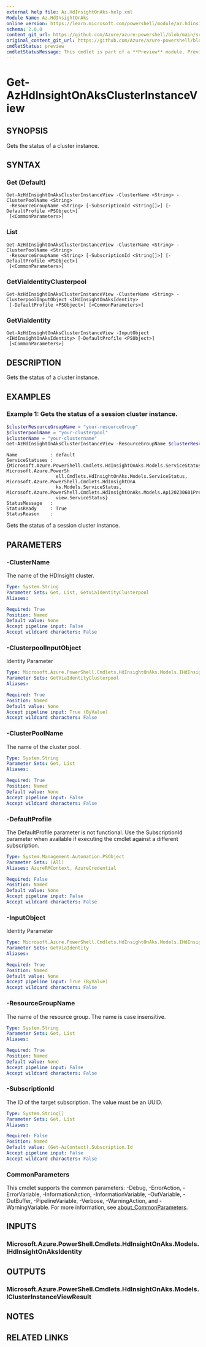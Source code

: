 ```yaml
---
external help file: Az.HdInsightOnAks-help.xml
Module Name: Az.HdInsightOnAks
online version: https://learn.microsoft.com/powershell/module/az.hdinsightonaks/get-azhdinsightonaksclusterinstanceview
schema: 2.0.0
content_git_url: https://github.com/Azure/azure-powershell/blob/main/src/HdInsightOnAks/HdInsightOnAks/help/Get-AzHdInsightOnAksClusterInstanceView.md
original_content_git_url: https://github.com/Azure/azure-powershell/blob/main/src/HdInsightOnAks/HdInsightOnAks/help/Get-AzHdInsightOnAksClusterInstanceView.md
cmdletStatus: preview
cmdletStatusMessage: This cmdlet is part of a **Preview** module. Preview versions aren't recommended for use in production environments. For more information, see https://aka.ms/azps-refstatus.
---
```


# Get-AzHdInsightOnAksClusterInstanceView

## SYNOPSIS
Gets the status of a cluster instance.

## SYNTAX

### Get (Default)
```
Get-AzHdInsightOnAksClusterInstanceView -ClusterName <String> -ClusterPoolName <String>
 -ResourceGroupName <String> [-SubscriptionId <String[]>] [-DefaultProfile <PSObject>]
 [<CommonParameters>]
```

### List
```
Get-AzHdInsightOnAksClusterInstanceView -ClusterName <String> -ClusterPoolName <String>
 -ResourceGroupName <String> [-SubscriptionId <String[]>] [-DefaultProfile <PSObject>]
 [<CommonParameters>]
```

### GetViaIdentityClusterpool
```
Get-AzHdInsightOnAksClusterInstanceView -ClusterName <String> -ClusterpoolInputObject <IHdInsightOnAksIdentity>
 [-DefaultProfile <PSObject>] [<CommonParameters>]
```

### GetViaIdentity
```
Get-AzHdInsightOnAksClusterInstanceView -InputObject <IHdInsightOnAksIdentity> [-DefaultProfile <PSObject>]
 [<CommonParameters>]
```

## DESCRIPTION
Gets the status of a cluster instance.

## EXAMPLES

### Example 1: Gets the status of a session cluster instance.
```powershell
$clusterResourceGroupName = "your-resourceGroup"
$clusterpoolName = "your-clusterpool"
$clusterName = "your-clustername"
Get-AzHdInsightOnAksClusterInstanceView -ResourceGroupName $clusterResourceGroupName -ClusterName $clusterName -ClusterPoolName $clusterpoolName
```

```output
Name            : default
ServiceStatuses : {Microsoft.Azure.PowerShell.Cmdlets.HdInsightOnAks.Models.ServiceStatus, Microsoft.Azure.PowerSh
                  ell.Cmdlets.HdInsightOnAks.Models.ServiceStatus, Microsoft.Azure.PowerShell.Cmdlets.HdInsightOnA
                  ks.Models.ServiceStatus, Microsoft.Azure.PowerShell.Cmdlets.HdInsightOnAks.Models.Api20230601Pre
                  view.ServiceStatus}
StatusMessage   :
StatusReady     : True
StatusReason    :
```

Gets the status of a session cluster instance.

## PARAMETERS

### -ClusterName
The name of the HDInsight cluster.

```yaml
Type: System.String
Parameter Sets: Get, List, GetViaIdentityClusterpool
Aliases:

Required: True
Position: Named
Default value: None
Accept pipeline input: False
Accept wildcard characters: False
```

### -ClusterpoolInputObject
Identity Parameter

```yaml
Type: Microsoft.Azure.PowerShell.Cmdlets.HdInsightOnAks.Models.IHdInsightOnAksIdentity
Parameter Sets: GetViaIdentityClusterpool
Aliases:

Required: True
Position: Named
Default value: None
Accept pipeline input: True (ByValue)
Accept wildcard characters: False
```

### -ClusterPoolName
The name of the cluster pool.

```yaml
Type: System.String
Parameter Sets: Get, List
Aliases:

Required: True
Position: Named
Default value: None
Accept pipeline input: False
Accept wildcard characters: False
```

### -DefaultProfile
The DefaultProfile parameter is not functional.
Use the SubscriptionId parameter when available if executing the cmdlet against a different subscription.

```yaml
Type: System.Management.Automation.PSObject
Parameter Sets: (All)
Aliases: AzureRMContext, AzureCredential

Required: False
Position: Named
Default value: None
Accept pipeline input: False
Accept wildcard characters: False
```

### -InputObject
Identity Parameter

```yaml
Type: Microsoft.Azure.PowerShell.Cmdlets.HdInsightOnAks.Models.IHdInsightOnAksIdentity
Parameter Sets: GetViaIdentity
Aliases:

Required: True
Position: Named
Default value: None
Accept pipeline input: True (ByValue)
Accept wildcard characters: False
```

### -ResourceGroupName
The name of the resource group.
The name is case insensitive.

```yaml
Type: System.String
Parameter Sets: Get, List
Aliases:

Required: True
Position: Named
Default value: None
Accept pipeline input: False
Accept wildcard characters: False
```

### -SubscriptionId
The ID of the target subscription.
The value must be an UUID.

```yaml
Type: System.String[]
Parameter Sets: Get, List
Aliases:

Required: False
Position: Named
Default value: (Get-AzContext).Subscription.Id
Accept pipeline input: False
Accept wildcard characters: False
```

### CommonParameters
This cmdlet supports the common parameters: -Debug, -ErrorAction, -ErrorVariable, -InformationAction, -InformationVariable, -OutVariable, -OutBuffer, -PipelineVariable, -Verbose, -WarningAction, and -WarningVariable. For more information, see [about_CommonParameters](http://go.microsoft.com/fwlink/?LinkID=113216).

## INPUTS

### Microsoft.Azure.PowerShell.Cmdlets.HdInsightOnAks.Models.IHdInsightOnAksIdentity

## OUTPUTS

### Microsoft.Azure.PowerShell.Cmdlets.HdInsightOnAks.Models.IClusterInstanceViewResult

## NOTES

## RELATED LINKS
